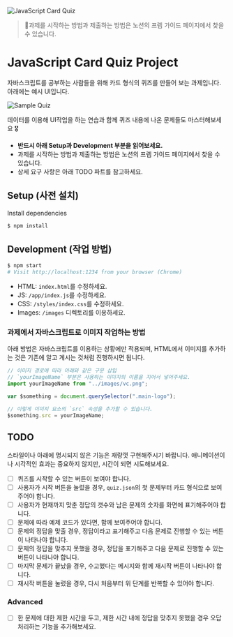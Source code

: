 ![JavaScript Card Quiz](/images/card-quiz.png)

> 🚨과제를 시작하는 방법과 제출하는 방법은 노션의 프렙 가이드 페이지에서 찾을 수 있습니다.

# JavaScript Card Quiz Project

자바스크립트를 공부하는 사람들을 위해 카드 형식의 퀴즈를 만들어 보는 과제입니다. 아래에는 예시 UI입니다.

![Sample Quiz](/images/sample.png)

데이터를 이용해 UI작업을 하는 연습과 함께 퀴즈 내용에 나온 문제들도 마스터해보세요 🎖

- **반드시 아래 Setup과 Development 부분을 읽어보세요.**
- 과제를 시작하는 방법과 제출하는 방법은 노션의 프렙 가이드 페이지에서 찾을 수 있습니다.
- 상세 요구 사항은 아래 TODO 파트를 참고하세요.

## Setup (사전 설치)

Install dependencies

```sh
$ npm install
```

## Development (작업 방법)

```sh
$ npm start
# Visit http://localhost:1234 from your browser (Chrome)
```

- HTML: `index.html`를 수정하세요.
- JS: `/app/index.js`를 수정하세요.
- CSS: `/styles/index.css`를 수정하세요.
- Images: `/images` 디렉토리를 이용하세요.

### 과제에서 자바스크립트로 이미지 작업하는 방법

아래 방법은 자바스크립트를 이용하는 상황에만 적용되며, HTML에서 이미지를 추가하는 것은 기존에 알고 계시는 것처럼 진행하시면 됩니다.

```js
// 이미지 경로에 따라 아래와 같은 구문 삽입
// `yourImageName` 부분은 사용하는 이미지의 이름을 지어서 넣어주세요.
import yourImageName from "../images/vc.png";

var $something = document.querySelector(".main-logo");

// 이렇게 이미지 요소의 `src` 속성을 추가할 수 있습니다.
$something.src = yourImageName;
```

## TODO

스타일이나 아래에 명시되지 않은 기능은 재량껏 구현해주시기 바랍니다. 애니메이션이나 시각적인 효과는 중요하지 않지만, 시간이 되면 시도해보세요.

- [ ] 퀴즈를 시작할 수 있는 버튼이 보여야 합니다.
- [ ] 사용자가 시작 버튼을 눌렀을 경우, `quiz.json`의 첫 문제부터 카드 형식으로 보여주어야 합니다.
- [ ] 사용자가 현재까지 맞춘 정답의 갯수와 남은 문제의 숫자를 화면에 표기해주어야 합니다.
- [ ] 문제에 따라 예제 코드가 있다면, 함께 보여주어야 합니다.
- [ ] 문제의 정답을 맞출 경우, 정답이라고 표기해주고 다음 문제로 진행할 수 있는 버튼이 나타나야 합니다.
- [ ] 문제의 정답을 맞추지 못했을 경우, 정답을 표기해주고 다음 문제로 진행할 수 있는 버튼이 나타나야 합니다.
- [ ] 마지막 문제가 끝났을 경우, 수고했다는 메시지와 함께 재시작 버튼이 나타나야 합니다.
- [ ] 재시작 버튼을 눌렀을 경우, 다시 처음부터 위 단계를 반복할 수 있어야 합니다.

### Advanced

- [ ] 한 문제에 대한 제한 시간을 두고, 제한 시간 내에 정답을 맞추지 못했을 경우 오답 처리하는 기능을 추가해보세요.
